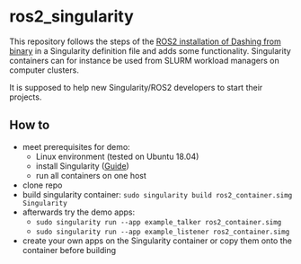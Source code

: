 # ros2_singularity

This repository follows the steps of the [ROS2 installation of Dashing from binary](https://index.ros.org/doc/ros2/Installation/Dashing/Linux-Install-Binary/) in a Singularity definition file and adds some functionality. Singularity containers can for instance be used from SLURM workload managers on computer clusters.

It is supposed to help new Singularity/ROS2 developers to start their projects.

## How to
* meet prerequisites for demo:
  * Linux environment (tested on Ubuntu 18.04)
  * install Singularity ([Guide](https://sylabs.io/guides/3.0/user-guide/installation.html))
  * run all containers on one host
* clone repo
* build singularity container: `sudo singularity build ros2_container.simg Singularity`
* afterwards try the demo apps:
  * `sudo singularity run --app example_talker ros2_container.simg`
  * `sudo singularity run --app example_listener ros2_container.simg`
* create your own apps on the Singularity container or copy them onto the container before building
